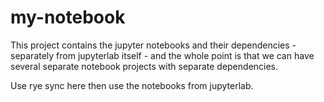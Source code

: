 # my-notebook

This project contains the jupyter notebooks and their dependencies - separately
from jupyterlab itself - and the whole point is that we can have several
separate notebook projects with separate dependencies.

Use rye sync here then use the notebooks from jupyterlab.
